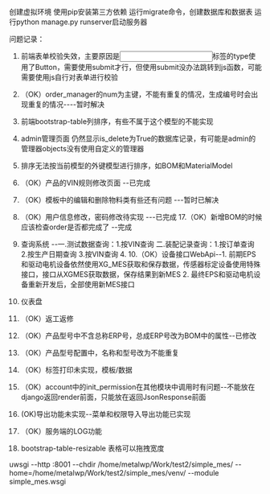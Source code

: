 创建虚拟环境
使用pip安装第三方依赖
运行migrate命令，创建数据库和数据表
运行python manage.py runserver启动服务器

问题记录：
1. 前端表单校验失效，主要原因是<Input>标签的type使用了Button，需要使用submit才行，但使用submit没办法跳转到js函数，可能需要使用js自行对表单进行校验
2. （OK）order_manager的num为主键，不能有重复的情况，生成编号时会出现重复的情况----暂时解决
3. 前端bootstrap-table列排序，有些不属于这个模型的不能实现
4. admin管理页面 仍然显示is_delete为True的数据库记录，有可能是admin的管理器objects没有使用自定义的管理器
5. 排序无法按当前模型的外键模型进行排序，如BOM和MaterialModel
6. （OK）产品的VIN规则修改页面 --已完成
7. （OK）模板中的编辑和删除物料类有些还有问题 ---暂时已解决
8. （OK）用户信息修改，密码修改待实现 ---已完成
17.（OK）新增BOM的时候应该检查order是否都完成了  --完成

9. 查询系统 --一.测试数据查询：1.按VIN查询 二.装配记录查询：1.按订单查询 2.按生产日期查询 3.按VIN查询 4.
10.（OK）设备接口WebApi--1. 前期EPS和驱动电机设备依然使用XG_MES获取和保存数据，传感器标定设备使用特殊接口，接口从XGMES获取数据，保存结果到新MES
                       2. 最终EPS和驱动电机设备重新开发后，全部使用新MES接口
11. 仪表盘
12. （OK）返工返修
13. （OK）产品型号中不含总称ERP号，总成ERP号改为BOM中的属性--已修改
14. （OK）产品型号配置中，名称和型号改为不能重复
15. （OK）标签打印未实现，模板/数据
16. （OK）account中的init_permission在其他模块中调用时有问题--不能放在django返回render前面，只能放在返回JsonResponse前面
17.  (OK)导出功能未实现--菜单和权限导入导出功能已实现
18. （OK）服务端的LOG功能
19. bootstrap-table-resizable 表格可以拖拽宽度



uwsgi --http :8001 --chdir /home/metalwp/Work/test2/simple_mes/ --home=/home/metalwp/Work/test2/simple_mes/venv/ --module simple_mes.wsgi

